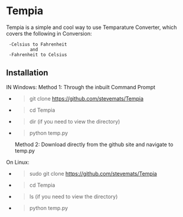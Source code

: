# Tempia

Tempia is a simple and cool way to use Temparature Converter, which covers the following
in Conversion:

     -Celsius to Fahrenheit
             and
     -Fahrenheit to Celsius
 

## Installation
IN Windows:
    Method 1: Through the inbuilt Command Prompt
  - >git clone https://github.com/stevemats/Tempia
  - >cd Tempia
  - >dir (if you need to view the directory)
  - >python temp.py

    Method 2: Download directly from the github site and navigate to temp.py
    
On Linux:
  - >sudo git clone https://github.com/stevemats/Tempia
  - > cd Tempia
  - >ls (if you need to view the directory)
  - >python temp.py   
